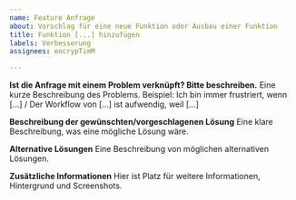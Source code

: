 ```yaml
---
name: Feature Anfrage
about: Vorschlag für eine neue Funktion oder Ausbau einer Funktion
title: Funktion [...] hinzufügen
labels: Verbesserung
assignees: encrypTimM

---
```


**Ist die Anfrage mit einem Problem verknüpft? Bitte beschreiben.**
Eine kurze Beschreibung des Problems. Beispiel: Ich bin immer frustriert, wenn [...] / Der Workflow von [...] ist aufwendig, weil [...]

**Beschreibung der gewünschten/vorgeschlagenen Lösung**
Eine klare Beschreibung, was eine mögliche Lösung wäre.

**Alternative Lösungen**
Eine Beschreibung von möglichen alternativen Lösungen.

**Zusätzliche Informationen**
Hier ist Platz für weitere Informationen, Hintergrund und Screenshots.
